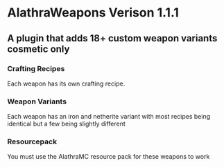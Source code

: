 # AlathraWeapons Verison 1.1.1
## A plugin that adds 18+ custom weapon variants cosmetic only

### Crafting Recipes
Each weapon has its own crafting recipe.

### Weapon Variants
Each weapon has an iron and netherite variant with most recipes being identical but a few being slightly different

### Resourcepack
You must use the AlathraMC resource pack for these weapons to work


